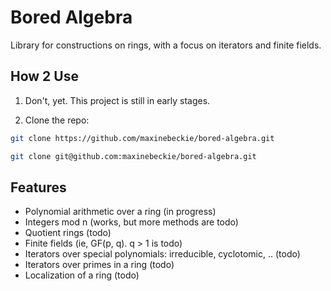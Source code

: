 # Bored Algebra

Library for constructions on rings, with a focus on iterators and finite fields.

## How 2 Use

1. Don't, yet. This project is still in early stages.

2. Clone the repo:
```sh
git clone https://github.com/maxinebeckie/bored-algebra.git
```
```sh
git clone git@github.com:maxinebeckie/bored-algebra.git
```
## Features

* Polynomial arithmetic over a ring (in progress)
* Integers mod n (works, but more methods are todo)
* Quotient rings (todo)
* Finite fields (ie, GF(p, q). q > 1 is todo)
* Iterators over special polynomials: irreducible, cyclotomic, .. (todo)
* Iterators over primes in a ring (todo)
* Localization of a ring (todo)
